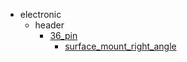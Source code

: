 * electronic
  * header
    * [36_pin](electronic/header/36_pin)
      * [surface_mount_right_angle](electronic/header/36_pin/surface_mount_right_angle)
